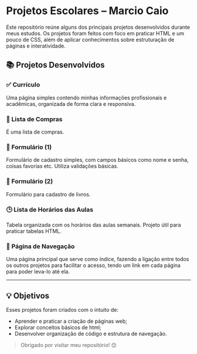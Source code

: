 # Projetos Escolares – Marcio Caio

Este repositório reúne alguns dos principais projetos desenvolvidos durante meus estudos. Os projetos foram feitos com foco em praticar HTML e um pouco de CSS, além de aplicar conhecimentos sobre estruturação de páginas e interatividade.

## 📚 Projetos Desenvolvidos

### ✅ Currículo
Uma página simples contendo minhas informações profissionais e acadêmicas, organizada de forma clara e responsiva.

### 🛒 Lista de Compras
É uma lista de compras.

### 📝 Formulário (1)
Formulário de cadastro simples, com campos básicos como nome e senha, coisas favorias etc. Utiliza validações básicas.

### 📝 Formulário (2)
Formulário para cadastro de livros.

### 🕒 Lista de Horários das Aulas
Tabela organizada com os horários das aulas semanais. Projeto útil para praticar tabelas HTML.

### 🔗 Página de Navegação
Uma página principal que serve como índice, fazendo a ligação entre todos os outros projetos para facilitar o acesso, tendo um link em cada página para poder leva-lo até ela.

---

## 💡 Objetivos
Esses projetos foram criados com o intuito de:
- Aprender e praticar a criação de páginas web;
- Explorar conceitos básicos de html;
- Desenvolver organização de código e estrutura de navegação.


> Obrigado por visitar meu repositório! 😊
